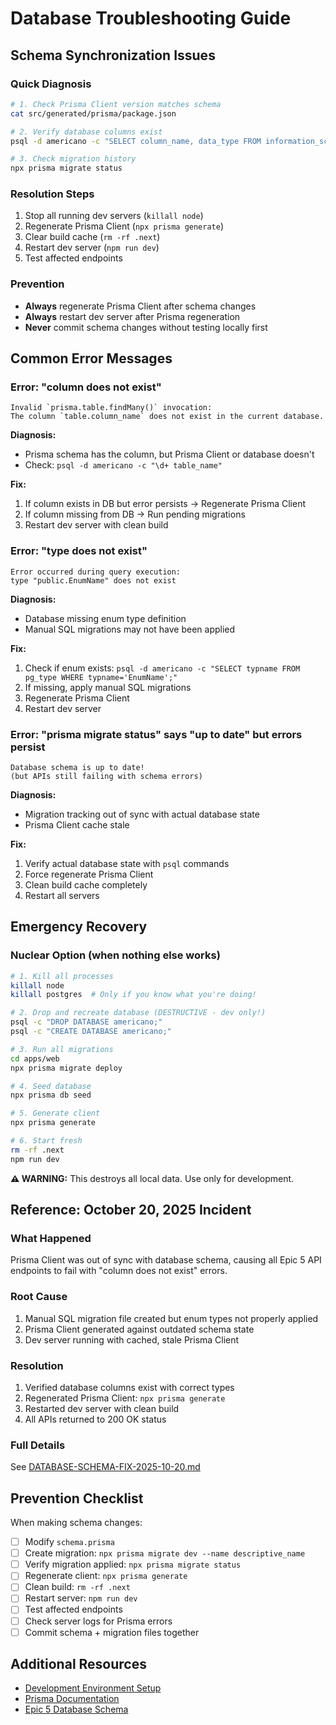 # Database Troubleshooting Guide

## Schema Synchronization Issues

### Quick Diagnosis
```bash
# 1. Check Prisma Client version matches schema
cat src/generated/prisma/package.json

# 2. Verify database columns exist
psql -d americano -c "SELECT column_name, data_type FROM information_schema.columns WHERE table_name='table_name';"

# 3. Check migration history
npx prisma migrate status
```

### Resolution Steps
1. Stop all running dev servers (`killall node`)
2. Regenerate Prisma Client (`npx prisma generate`)
3. Clear build cache (`rm -rf .next`)
4. Restart dev server (`npm run dev`)
5. Test affected endpoints

### Prevention
- **Always** regenerate Prisma Client after schema changes
- **Always** restart dev server after Prisma regeneration
- **Never** commit schema changes without testing locally first

## Common Error Messages

### Error: "column does not exist"
```
Invalid `prisma.table.findMany()` invocation:
The column `table.column_name` does not exist in the current database.
```

**Diagnosis:**
- Prisma schema has the column, but Prisma Client or database doesn't
- Check: `psql -d americano -c "\d+ table_name"`

**Fix:**
1. If column exists in DB but error persists → Regenerate Prisma Client
2. If column missing from DB → Run pending migrations
3. Restart dev server with clean build

### Error: "type does not exist"
```
Error occurred during query execution:
type "public.EnumName" does not exist
```

**Diagnosis:**
- Database missing enum type definition
- Manual SQL migrations may not have been applied

**Fix:**
1. Check if enum exists: `psql -d americano -c "SELECT typname FROM pg_type WHERE typname='EnumName';"`
2. If missing, apply manual SQL migrations
3. Regenerate Prisma Client
4. Restart dev server

### Error: "prisma migrate status" says "up to date" but errors persist
```
Database schema is up to date!
(but APIs still failing with schema errors)
```

**Diagnosis:**
- Migration tracking out of sync with actual database state
- Prisma Client cache stale

**Fix:**
1. Verify actual database state with `psql` commands
2. Force regenerate Prisma Client
3. Clean build cache completely
4. Restart all servers

## Emergency Recovery

### Nuclear Option (when nothing else works)
```bash
# 1. Kill all processes
killall node
killall postgres  # Only if you know what you're doing!

# 2. Drop and recreate database (DESTRUCTIVE - dev only!)
psql -c "DROP DATABASE americano;"
psql -c "CREATE DATABASE americano;"

# 3. Run all migrations
cd apps/web
npx prisma migrate deploy

# 4. Seed database
npx prisma db seed

# 5. Generate client
npx prisma generate

# 6. Start fresh
rm -rf .next
npm run dev
```

**⚠️ WARNING:** This destroys all local data. Use only for development.

## Reference: October 20, 2025 Incident

### What Happened
Prisma Client was out of sync with database schema, causing all Epic 5 API endpoints to fail with "column does not exist" errors.

### Root Cause
1. Manual SQL migration file created but enum types not properly applied
2. Prisma Client generated against outdated schema state
3. Dev server running with cached, stale Prisma Client

### Resolution
1. Verified database columns exist with correct types
2. Regenerated Prisma Client: `npx prisma generate`
3. Restarted dev server with clean build
4. All APIs returned to 200 OK status

### Full Details
See [DATABASE-SCHEMA-FIX-2025-10-20.md](../../DATABASE-SCHEMA-FIX-2025-10-20.md)

## Prevention Checklist

When making schema changes:
- [ ] Modify `schema.prisma`
- [ ] Create migration: `npx prisma migrate dev --name descriptive_name`
- [ ] Verify migration applied: `npx prisma migrate status`
- [ ] Regenerate client: `npx prisma generate`
- [ ] Clean build: `rm -rf .next`
- [ ] Restart server: `npm run dev`
- [ ] Test affected endpoints
- [ ] Check server logs for Prisma errors
- [ ] Commit schema + migration files together

## Additional Resources
- [Development Environment Setup](../development-environment-setup.md)
- [Prisma Documentation](https://www.prisma.io/docs)
- [Epic 5 Database Schema](../../apps/web/prisma/schema.prisma)
